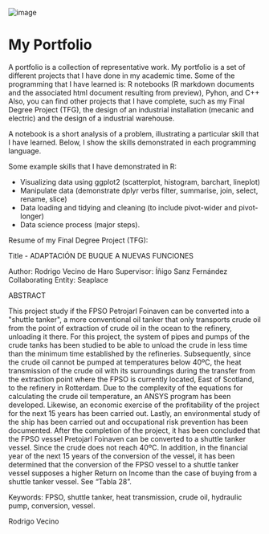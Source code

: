 ![image](https://user-images.githubusercontent.com/90775903/146059414-25fc9a86-a00d-4c32-87b8-ed5aa7fbf0b6.png)

# My Portfolio

A portfolio is a collection of representative work. My portfolio is a set of different projects that I have done in my academic time. 
Some of the programming that I have learned is: R notebooks (R markdown documents and the associated html document resulting from preview), Pyhon, and C++
Also, you can find other projects that I have complete, such as my Final Degree Project (TFG), the design of an industrial installation (mecanic and electric) and the design of a industrial warehouse.

A notebook is a short analysis of a problem, illustrating a particular skill that I have learned. Below, I show the skills demonstrated in each programming language.

Some example skills that I have demonstrated in R:
- Visualizing data using ggplot2 (scatterplot, histogram, barchart, lineplot)
- Manipulate data (demonstrate dplyr verbs filter, summarise, join, select, rename, slice)
- Data loading and tidying and cleaning (to include pivot-wider and pivot-longer)
- Data science process (major steps).



Resume of my Final Degree Project (TFG):

Title - ADAPTACIÓN DE BUQUE A NUEVAS FUNCIONES

Author: Rodrigo Vecino de Haro
Supervisor: Íñigo Sanz Fernández
Collaborating Entity: Seaplace

ABSTRACT

This project study if the FPSO Petrojarl Foinaven can be converted into a "shuttle tanker", a more conventional oil tanker that only transports crude oil from the point of extraction of crude oil in the ocean to the refinery, unloading it there. For this project, the system of pipes and pumps of the crude tanks has been studied to be able to unload the crude in less time than the minimum time established by the refineries.
Subsequently, since the crude oil cannot be pumped at temperatures below 40ºC, the heat transmission of the crude oil with its surroundings during the transfer from the extraction point where the FPSO is currently located, East of Scotland, to the refinery in Rotterdam.
Due to the complexity of the equations for calculating the crude oil temperature, an ANSYS program has been developed. Likewise, an economic exercise of the profitability of the project for the next 15 years has been carried out. Lastly, an environmental study of the ship has been carried out and occupational risk prevention has been documented.
After the completion of the project, it has been concluded that the FPSO vessel Pretojarl Foinaven can be converted to a shuttle tanker vessel. Since the crude does not reach 40ºC. In addition, in the financial year of the next 15 years of the conversion of the vessel, it has been determined that the conversion of the FPSO vessel to a shuttle tanker vessel supposes a higher Return on Income than the case of buying from a shuttle tanker vessel. See “Tabla 28”. 

Keywords: FPSO, shuttle tanker, heat transmission, crude oil, hydraulic pump, conversion, vessel.



Rodrigo Vecino
